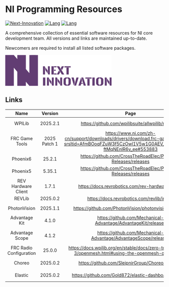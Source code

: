 # NI Programming Resources

[![Next-Innovation](https://img.shields.io/badge/Next-Innovation-blueviolet?style=flat)](https://github.com/FRCNextInnovation) [![Lang](https://img.shields.io/badge/Lang-en--US-Green?style=flat)]() [![Lang](https://img.shields.io/badge/Date-2025.1.31-blue?style=flat)]()

A comprehensive collection of essential software resources for NI core development team. All versions and links are maintained up-to-date.

Newcomers are required to install all listed software packages.

<img src="./assets/nextinnovation.png" alt="nextinnovation" style="zoom: 33%;" >

## Links

|          Name           |   Version    |                             Page                             |                      Download(Windows)                       |                          vendordeps                          |
| :---------------------: | :----------: | :----------------------------------------------------------: | :----------------------------------------------------------: | :----------------------------------------------------------: |
|         WPILib          |   2025.2.1   |      https://github.com/wpilibsuite/allwpilib/releases       | https://packages.wpilib.workers.dev/installer/v2025.2.1/Win64/WPILib_Windows-2025.2.1.iso |                             N/A                              |
|     FRC Game Tools      | 2025 Patch 1 | https://www.ni.com/zh-cn/support/downloads/drivers/download.frc-game-tools.html?srsltid=AfmBOoqFZuW3f5CzOwl1V5w1G0AEV_bScQcLnLC_8-ftMqNEnlR6v_ee#553883 |                             N/A                              |                             N/A                              |
|        Phoenix6         |    25.2.1    | https://github.com/CrossTheRoadElec/Phoenix-Releases/releases | https://github.com/CrossTheRoadElec/Phoenix-Releases/releases/download/v25.2.1/Phoenix-Offline_v25.2.1.exe | https://maven.ctr-electronics.com/release/com/ctre/phoenix6/latest/Phoenix6-frc2025-latest.json |
|        Phoenix5         |    5.35.1    | https://github.com/CrossTheRoadElec/Phoenix-Releases/releases | https://github.com/CrossTheRoadElec/Phoenix-Releases/releases/download/v25.2.1/Phoenix-Offline_v25.2.1.exe | https://maven.ctr-electronics.com/release/com/ctre/phoenix/Phoenix5-frc2025-latest.json |
|   REV Hardware Client   |    1.7.1     |       https://docs.revrobotics.com/rev-hardware-client       | https://github.com/REVrobotics/REV-Software-Binaries/releases/download/rhc-1.7.1/REV-Hardware-Client-Setup-1.7.1-offline-FRC-2025-01-24.exe |                             N/A                              |
|         REVLib          |   2025.0.2   |         https://docs.revrobotics.com/revlib/install          |                             N/A                              |  https://software-metadata.revrobotics.com/REVLib-2025.json  |
|      PhotonVision       |   2025.1.1   |    https://github.com/PhotonVision/photonvision/releases     | https://github.com/PhotonVision/photonvision/releases/download/v2025.1.1/photonvision-v2025.1.1-linuxarm64_orangepi5.img.xz | https://github.com/PhotonVision/photonvision/releases/download/v2025.1.1/photonlib-v2025.1.1.json |
|      Advantage Kit      |    4.1.0     | https://github.com/Mechanical-Advantage/AdvantageKit/releases |                             N/A                              | https://github.com/Mechanical-Advantage/AdvantageKit/releases/download/v4.1.0/AdvantageKit.json |
|     Advantage Scope     |    4.1.2     | https://github.com/Mechanical-Advantage/AdvantageScope/releases | https://github.com/Mechanical-Advantage/AdvantageScope/releases/download/v4.1.2/advantagescope-win-x64-v4.1.2.exe |                             N/A                              |
| FRC Radio Configuration |    25.0.0    | https://docs.wpilib.org/en/stable/docs/zero-to-robot/step-3/openmesh.html#using-the-openmesh-om5p-radio | https://firstfrc.blob.core.windows.net/frc2025/Radio/FRC_Radio_Configuration_25_0_0.zip |                             N/A                              |
|         Choreo          |   2025.0.2   |       https://github.com/SleipnirGroup/Choreo/releases       | https://github.com/SleipnirGroup/Choreo/releases/download/v2025.0.2/Choreo-v2025.0.2-Windows-x86_64-setup.exe |       https://lib.choreo.autos/dep/ChoreoLib2025.json        |
|         Elastic         |   2025.0.2   |    https://github.com/Gold872/elastic-dashboard/releases     | https://github.com/Gold872/elastic-dashboard/releases/download/v2025.0.2/elastic-setup-windows.exe | https://github.com/Gold872/elastic-dashboard/blob/main/elasticlib/Elastic.java |


